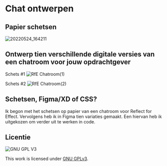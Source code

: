 # Chat ontwerpen

## Papier schetsen

![20220524_164211](https://user-images.githubusercontent.com/26089533/170064068-d76263c5-6c8e-4af6-94eb-71edd0232b12.jpg)

## Ontwerp tien verschillende digitale versies van een chatroom voor jouw opdrachtgever

Schets #1
![RfE Chatroom(1)](https://user-images.githubusercontent.com/26089533/170065776-1bce7dd0-3901-42c5-bd25-12cb4453bbb4.png)

Schets #2
![RfE Chatroom(2)](https://user-images.githubusercontent.com/26089533/170065867-6c981026-6ed7-4d05-9107-a45b0e726eed.png)


## Schetsen, Figma/XD of CSS?
Ik begon met het schetsen op papier van een chatroom voor Reflect for Effect. Vervolgens heb ik in Figma tien variaties gemaakt. Een hiervan heb ik uitgekozen om verder uit te werken in code. 

## Licentie

![GNU GPL V3](https://www.gnu.org/graphics/gplv3-127x51.png)

This work is licensed under [GNU GPLv3](./LICENSE).
